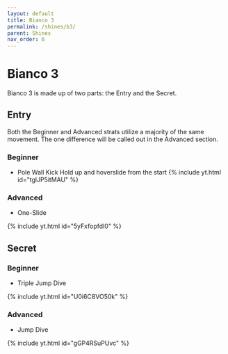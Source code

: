 ```yaml
---
layout: default 
title: Bianco 3
permalink: /shines/b3/
parent: Shines
nav_order: 6
---
```

# Bianco 3
Bianco 3 is made up of two parts: the Entry and the Secret.
## Entry
Both the Beginner and Advanced strats utilize a majority of the same movement. The one difference will be called out in the Advanced section.
### Beginner
- Pole Wall Kick
Hold up and hoverslide from the start
{% include yt.html id="tglJP5itMAU" %}
### Advanced
- One-Slide

{% include yt.html id="5yFxfopfdI0" %}
## Secret

### Beginner
- Triple Jump Dive

{% include yt.html id="U0i6C8VO50k" %}
### Advanced
- Jump Dive

{% include yt.html id="gGP4RSuPUvc" %}
